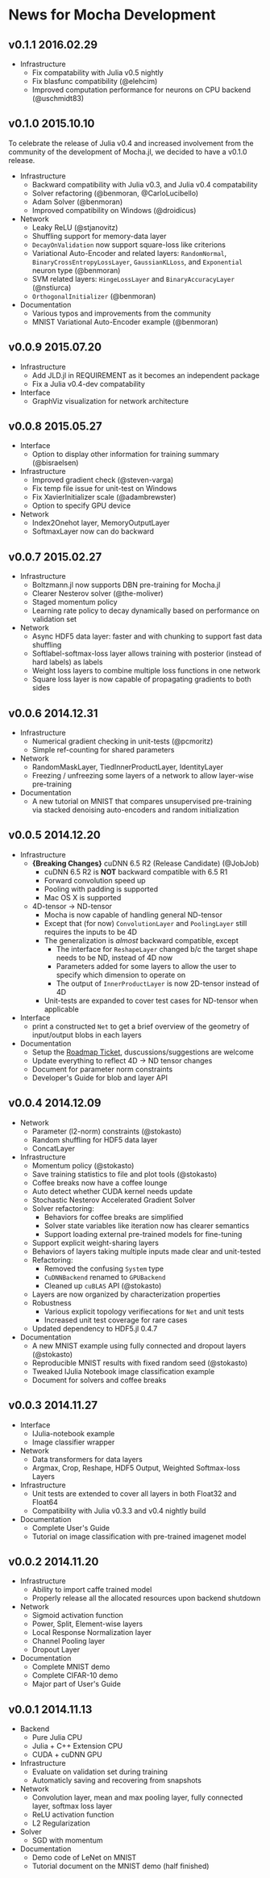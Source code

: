 # News for Mocha Development

## v0.1.1 2016.02.29

* Infrastructure
  * Fix compatability with Julia v0.5 nightly
  * Fix blasfunc compatibility (@elehcim)
  * Improved computation performance for neurons on CPU backend (@uschmidt83)

## v0.1.0 2015.10.10

To celebrate the release of Julia v0.4 and increased involvement from the community of the development of Mocha.jl, we decided to have a v0.1.0 release.

* Infrastructure
  * Backward compatibility with Julia v0.3, and Julia v0.4 compatability
  * Solver refactoring (@benmoran, @CarloLucibello)
  * Adam Solver (@benmoran)
  * Improved compatibility on Windows (@droidicus)
* Network
  * Leaky ReLU (@stjanovitz)
  * Shuffling support for memory-data layer
  * `DecayOnValidation` now support square-loss like criterions
  * Variational Auto-Encoder and related layers: `RandomNormal`, `BinaryCrossEntropyLossLayer`, `GaussianKLLoss`, and `Exponential` neuron type (@benmoran)
  * SVM related layers: `HingeLossLayer` and `BinaryAccuracyLayer` (@nstiurca)
  * `OrthogonalInitializer` (@benmoran)
* Documentation
  * Various typos and improvements from the community
  * MNIST Variational Auto-Encoder example (@benmoran)

## v0.0.9 2015.07.20

* Infrastructure
  * Add JLD.jl in REQUIREMENT as it becomes an independent package
  * Fix a Julia v0.4-dev compatability
* Interface
  * GraphViz visualization for network architecture

## v0.0.8 2015.05.27

* Interface
  * Option to display other information for training summary (@bisraelsen)
* Infrastructure
  * Improved gradient check (@steven-varga)
  * Fix temp file issue for unit-test on Windows
  * Fix XavierInitializer scale (@adambrewster)
  * Option to specify GPU device
* Network
  * Index2Onehot layer, MemoryOutputLayer
  * SoftmaxLayer now can do backward

## v0.0.7 2015.02.27

* Infrastructure
  * Boltzmann.jl now supports DBN pre-training for Mocha.jl
  * Clearer Nesterov solver (@the-moliver)
  * Staged momentum policy
  * Learning rate policy to decay dynamically based on performance on validation set
* Network
  * Async HDF5 data layer: faster and with chunking to support fast data shuffling
  * Softlabel-softmax-loss layer allows training with posterior (instead of hard labels) as labels
  * Weight loss layers to combine multiple loss functions in one network
  * Square loss layer is now capable of propagating gradients to both sides

## v0.0.6 2014.12.31

* Infrastructure
  * Numerical gradient checking in unit-tests (@pcmoritz)
  * Simple ref-counting for shared parameters
* Network
  * RandomMaskLayer, TiedInnerProductLayer, IdentityLayer
  * Freezing / unfreezing some layers of a network to allow layer-wise pre-training
* Documentation
  * A new tutorial on MNIST that compares unsupervised pre-training via stacked denoising auto-encoders and random initialization

## v0.0.5 2014.12.20

* Infrastructure
  * **{Breaking Changes}** cuDNN 6.5 R2 (Release Candidate) (@JobJob)
    * cuDNN 6.5 R2 is **NOT** backward compatible with 6.5 R1
    * Forward convolution speed up
    * Pooling with padding is supported
    * Mac OS X is supported
  * 4D-tensor -> ND-tensor
    * Mocha is now capable of handling general ND-tensor
    * Except that (for now) `ConvolutionLayer` and `PoolingLayer` still requires the inputs to be 4D
    * The generalization is *almost* backward compatible, except
      * The interface for `ReshapeLayer` changed b/c the target shape needs to be ND, instead of 4D now
      * Parameters added for some layers to allow the user to specify which dimension to operate on
      * The output of `InnerProductLayer` is now 2D-tensor instead of 4D
    * Unit-tests are expanded to cover test cases for ND-tensor when applicable
* Interface
  * print a constructed `Net` to get a brief overview of the geometry of input/output blobs in each layers
* Documentation
  * Setup the [Roadmap Ticket](https://github.com/pluskid/Mocha.jl/issues/22), duscussions/suggestions are welcome
  * Update everything to reflect 4D -> ND tensor changes
  * Document for parameter norm constraints
  * Developer's Guide for blob and layer API

## v0.0.4 2014.12.09

* Network
  * Parameter (l2-norm) constraints (@stokasto)
  * Random shuffling for HDF5 data layer
  * ConcatLayer
* Infrastructure
  * Momentum policy (@stokasto)
  * Save training statistics to file and plot tools (@stokasto)
  * Coffee breaks now have a coffee lounge
  * Auto detect whether CUDA kernel needs update
  * Stochastic Nesterov Accelerated Gradient Solver
  * Solver refactoring:
    * Behaviors for coffee breaks are simplified
    * Solver state variables like iteration now has clearer semantics
    * Support loading external pre-trained models for fine-tuning
  * Support explicit weight-sharing layers
  * Behaviors of layers taking multiple inputs made clear and unit-tested
  * Refactoring:
    * Removed the confusing `System` type
    * `CuDNNBackend` renamed to `GPUBackend`
    * Cleaned up `cuBLAS` API (@stokasto)
  * Layers are now organized by characterization properties
  * Robustness
    * Various explicit topology verifiecations for `Net` and unit tests
    * Increased unit test coverage for rare cases
  * Updated dependency to HDF5.jl 0.4.7
* Documentation
  * A new MNIST example using fully connected and dropout layers (@stokasto)
  * Reproducible MNIST results with fixed random seed (@stokasto)
  * Tweaked IJulia Notebook image classification example
  * Document for solvers and coffee breaks

## v0.0.3 2014.11.27

* Interface
  * IJulia-notebook example
  * Image classifier wrapper
* Network
  * Data transformers for data layers
  * Argmax, Crop, Reshape, HDF5 Output, Weighted Softmax-loss Layers
* Infrastructure
  * Unit tests are extended to cover all layers in both Float32 and Float64
  * Compatibility with Julia v0.3.3 and v0.4 nightly build
* Documentation
  * Complete User's Guide
  * Tutorial on image classification with pre-trained imagenet model

## v0.0.2 2014.11.20

* Infrastructure
  * Ability to import caffe trained model
  * Properly release all the allocated resources upon backend shutdown
* Network
  * Sigmoid activation function
  * Power, Split, Element-wise layers
  * Local Response Normalization layer
  * Channel Pooling layer
  * Dropout Layer
* Documentation
  * Complete MNIST demo
  * Complete CIFAR-10 demo
  * Major part of User's Guide

## v0.0.1 2014.11.13

* Backend
  * Pure Julia CPU
  * Julia + C++ Extension CPU
  * CUDA + cuDNN GPU
* Infrastructure
  * Evaluate on validation set during training
  * Automaticly saving and recovering from snapshots
* Network
  * Convolution layer, mean and max pooling layer, fully connected layer, softmax loss layer
  * ReLU activation function
  * L2 Regularization
* Solver
  * SGD with momentum
* Documentation
  * Demo code of LeNet on MNIST
  * Tutorial document on the MNIST demo (half finished)
